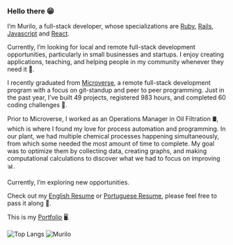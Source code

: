 ### Hello there :grin:

I’m Murilo, a full-stack developer, whose specializations are [Ruby](https://www.ruby-lang.org/en/), [Rails](https://rubyonrails.org/), [Javascript](https://www.javascript.com/) and [React](https://reactjs.org/).

Currently, I’m looking for local and remote full-stack development opportunities, particularly in small businesses and startups. I enjoy creating applications, teaching, and helping people in my community whenever they need it :handshake:.

I recently graduated from [Microverse](https://www.microverse.org/), a remote full-stack development program with a focus on git-standup and peer to peer programming. Just in the past year, I’ve built 49 projects, registered 983 hours, and completed 60 coding challenges :muscle:. 

Prior to Microverse, I worked as an Operations Manager in Oil Filtration :oil_drum:, which is where I found my love for process automation and programming. In our plant, we had multiple chemical processes happening simultaneously, from which some needed the most amount of time to complete. My goal was to optimize them by collecting data, creating graphs, and making computational calculations to discover what we had to focus on improving :bar_chart:. 

Currently, I’m exploring new opportunities. 

Check out my [English Resume](https://github.com/MuriloRoque/MuriloRoque/blob/master/Murilo%20Roque%20-%20Resume.pdf) or [Portuguese Resume](https://github.com/MuriloRoque/MuriloRoque/blob/master/Murilo%20Roque%20-%20Currículo.pdf), please feel free to pass it along :scroll:.

This is my [Portfolio](https://www.muriloroque.com.br/) :desktop_computer:.

<div>
<img align="center" src='https://github-readme-stats.vercel.app/api/top-langs/?username=MuriloRoque&layout=compact&show_icons=true&theme=great-gatsby' alt='Top Langs'>
<img align="center" src='https://github-readme-stats.vercel.app/api?username=MuriloRoque&count_private=true&show_icons=true&theme=great-gatsby' alt='Murilo's github stats'>
</div>
